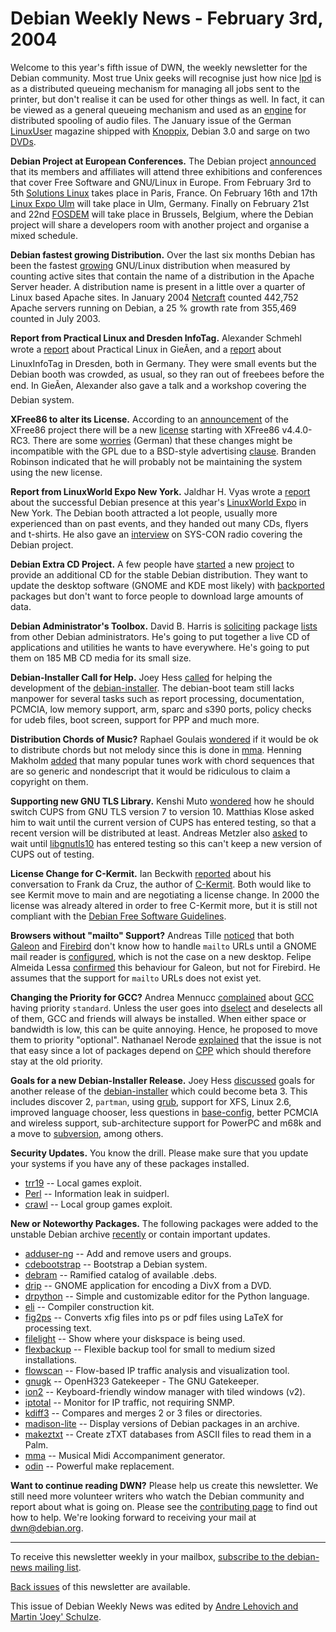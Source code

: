 
Debian Weekly News - February 3rd, 2004
=======================================


Welcome to this year's fifth issue of DWN, the weekly newsletter for the
Debian community. Most true Unix geeks will recognise just how nice [lpd](https://packages.debian.org/lprng) is as a distributed queueing
mechanism for managing all jobs sent to the printer, but don't realise it can
be used for other things as well. In fact, it can be viewed as a general
queueing mechanism and used as an [engine](http://patrick.wagstrom.net/weblog/archives/000128.html) for
distributed spooling of audio files. The January issue of the German [LinuxUser](http://www.linux-user.de/) magazine shipped with [Knoppix](http://www.knoppix.org/), Debian 3.0 and sarge on two [DVDs](http://www.linux-user.de/DVD/).


**Debian Project at European Conferences.** The Debian project
[announced](https://www.debian.org/News/2004/20040131) that its members and
affiliates will attend three exhibitions and conferences that cover Free
Software and GNU/Linux in Europe. From February 3rd to 5th [Solutions Linux](https://www.debian.org/events/2004/0203-solutionslinux) takes place
in Paris, France. On February 16th and 17th [Linux Expo Ulm](https://www.debian.org/events/2004/0216-linux-expo-ulm) will take
place in Ulm, Germany. Finally on February 21st and 22nd [FOSDEM](https://www.debian.org/events/2004/0221-fosdem) will take place in Brussels,
Belgium, where the Debian project will share a developers room with another
project and organise a mixed schedule.


**Debian fastest growing Distribution.** Over the last six
months Debian has been the fastest [growing](http://news.netcraft.com/archives/2004/01/28/debian_fastest_growing_linux_distribution.html) GNU/Linux distribution when measured by counting active sites that
contain the name of a distribution in the Apache Server header. A
distribution name is present in a little over a quarter of Linux based Apache
sites. In January 2004 [Netcraft](http://news.netcraft.com/)
counted 442,752 Apache servers running on Debian, a 25 % growth rate from
355,469 counted in July 2003.


**Report from Practical Linux and Dresden InfoTag.** Alexander
Schmehl wrote a [report](https://www.debian.org/events/2003/1011-plgiessen-report)
about Practical Linux in GieÃen, and a [report](https://www.debian.org/events/2003/1018-lit-dresden-report) about
LinuxInfoTag in Dresden, both in Germany. They were small events but the
Debian booth was crowded, as usual, so they ran out of freebees before the
end. In GieÃen, Alexander also gave a talk and a workshop covering the Debian
system.


**XFree86 to alter its License.** According to an [announcement](http://www.xfree86.org/pipermail/forum/2004-January/001892.html) of the XFree86 project there will be a new [license](http://www.xfree86.org/legal/licenses.html) starting with
XFree86 v4.4.0-RC3. There are some [worries](http://www.pro-linux.de/news/2004/6414.html) (German) that
these changes might be incompatible with the GPL due to a BSD-style
advertising [clause](https://www.gnu.org/philosophy/bsd).
Branden Robinson indicated that he will probably not be maintaining the
system using the new license.


**Report from LinuxWorld Expo New York.** Jaldhar H. Vyas
wrote a [report](https://www.debian.org/events/2004/0121-lwe-report) about the
successful Debian presence at this year's [LinuxWorld Expo](https://www.debian.org/events/2004/0121-lwe) in New York. The
Debian booth attracted a lot people, usually more experienced than on past
events, and they handed out many CDs, flyers and t-shirts. He also gave an [interview](http://www.linuxworld.com/story/40006.htm) on SYS-CON
radio covering the Debian project.


**Debian Extra CD Project.** A few people have [started](http://www.pro-linux.de/news/2004/6398.html) a new [project](http://debian-extra-cd-proj.homelinux.org/) to provide an
additional CD for the stable Debian distribution. They want to update the
desktop software (GNOME and KDE most likely) with [backported](http://www.backports.org/) packages but don't want to
force people to download large amounts of data.


**Debian Administrator's Toolbox.** David B. Harris is [soliciting](https://lists.debian.org/debian-devel-0401/msg01862.html)
package [lists](http://www.oftc.net/~dbharris/used-package-list.txt) from other Debian administrators. He's going to put together a live
CD of applications and utilities he wants to have everywhere. He's going to
put them on 185 MB CD media for its small size.


**Debian-Installer Call for Help.** Joey Hess [called](https://lists.debian.org/debian-devel-announce-0401/msg00015.html) for helping the development of the [debian-installer](https://www.debian.org/devel/debian-installer/). The debian-boot
team still lacks manpower for several tasks such as report processing,
documentation, PCMCIA, low memory support, arm, sparc and s390 ports, policy
checks for udeb files, boot screen, support for PPP and much more.


**Distribution Chords of Music?** Raphael Goulais [wondered](https://lists.debian.org/debian-legal-0401/msg00154.html) if
it would be ok to distribute chords but not melody since this is done in [mma](https://packages.debian.org/mma). Henning Makholm [added](https://lists.debian.org/debian-legal-0401/msg00152.html) that
many popular tunes work with chord sequences that are so generic and
nondescript that it would be ridiculous to claim a copyright on them.


**Supporting new GNU TLS Library.** Kenshi Muto [wondered](https://lists.debian.org/debian-devel-0401/msg01985.html)
how he should switch CUPS from GNU TLS version 7 to version 10. Matthias
Klose asked him to wait until the current version of CUPS has entered testing,
so that a recent version will be distributed at least. Andreas Metzler also
[asked](https://lists.debian.org/debian-devel-0401/msg01992.html) to
wait until [libgnutls10](https://packages.debian.org/libgnutls10)
has entered testing so this can't keep a new version of CUPS out of
testing.


**License Change for C-Kermit.** Ian Beckwith [reported](https://lists.debian.org/debian-legal-0401/msg00127.html)
about his conversation to Frank da Cruz, the author of [C-Kermit](https://packages.debian.org/ckermit). Both would like to
see Kermit move to main and are negotiating a license change. In 2000 the
license was already altered in order to free C-Kermit more, but it is still
not compliant with the [Debian
Free Software Guidelines](https://www.debian.org/social_contract#guidelines).


**Browsers without "mailto" Support?** Andreas Tille [noticed](https://lists.debian.org/debian-devel-0401/msg02016.html)
that both [Galeon](https://packages.debian.org/galeon) and [Firebird](https://packages.debian.org/mozilla-firebird) don't know how
to handle `mailto` URLs until a GNOME mail reader is [configured](https://lists.debian.org/debian-devel-0401/msg02058.html),
which is not the case on a new desktop. Felipe Almeida Lessa [confirmed](https://lists.debian.org/debian-devel-0401/msg02088.html)
this behaviour for Galeon, but not for Firebird. He assumes that the support
for `mailto` URLs does not exist yet.


**Changing the Priority for GCC?** Andrea Mennucc [complained](https://lists.debian.org/debian-devel-0401/msg02102.html)
about [GCC](https://packages.debian.org/gcc) having priority
`standard`. Unless the user goes into [dselect](https://packages.debian.org/dselect) and deselects all of
them, GCC and friends will always be installed. When either space or
bandwidth is low, this can be quite annoying. Hence, he proposed to move them
to priority "optional". Nathanael Nerode [explained](https://lists.debian.org/debian-devel-0401/msg02210.html)
that the issue is not that easy since a lot of packages depend on [CPP](https://packages.debian.org/cpp) which should therefore stay at
the old priority.


**Goals for a new Debian-Installer Release.** Joey Hess [discussed](https://lists.debian.org/debian-boot-0401/msg02610.html)
goals for another release of the [debian-installer](https://www.debian.org/devel/debian-installer/) which could become beta 3. This includes discover 2,
`partman`, using [grub](https://packages.debian.org/grub), support for XFS, Linux 2.6, improved language chooser, less
questions in [base-config](https://packages.debian.org/base-config),
better PCMCIA and wireless support,
sub-architecture support for PowerPC and m68k and a move to [subversion](https://packages.debian.org/subversion), among
others.


**Security Updates.** You know the drill. Please make sure
that you update your systems if you have any of these packages installed.


* [trr19](https://www.debian.org/security/2004/dsa-430) --
 Local games exploit.
* [Perl](https://www.debian.org/security/2004/dsa-431) --
 Information leak in suidperl.
* [crawl](https://www.debian.org/security/2004/dsa-432) --
 Local group games exploit.


**New or Noteworthy Packages.** The following packages were
added to the unstable Debian archive [recently](https://packages.debian.org/unstable/newpkg_main) or contain
important updates.


* [adduser-ng](https://packages.debian.org/unstable/admin/adduser-ng)
 -- Add and remove users and groups.
* [cdebootstrap](https://packages.debian.org/unstable/admin/cdebootstrap)
 -- Bootstrap a Debian system.
* [debram](https://packages.debian.org/unstable/admin/debram)
 -- Ramified catalog of available .debs.
* [drip](https://packages.debian.org/unstable/graphics/drip)
 -- GNOME application for encoding a DivX from a DVD.
* [drpython](https://packages.debian.org/unstable/devel/drpython)
 -- Simple and customizable editor for the Python language.
* [eli](https://packages.debian.org/unstable/devel/eli)
 -- Compiler construction kit.
* [fig2ps](https://packages.debian.org/unstable/tex/fig2ps)
 -- Converts xfig files into ps or pdf files using LaTeX for processing text.
* [filelight](https://packages.debian.org/unstable/kde/filelight)
 -- Show where your diskspace is being used.
* [flexbackup](https://packages.debian.org/unstable/admin/flexbackup)
 -- Flexible backup tool for small to medium sized installations.
* [flowscan](https://packages.debian.org/unstable/net/flowscan)
 -- Flow-based IP traffic analysis and visualization tool.
* [gnugk](https://packages.debian.org/unstable/comm/gnugk)
 -- OpenH323 Gatekeeper - The GNU Gatekeeper.
* [ion2](https://packages.debian.org/unstable/x11/ion2)
 -- Keyboard-friendly window manager with tiled windows (v2).
* [iptotal](https://packages.debian.org/unstable/admin/iptotal)
 -- Monitor for IP traffic, not requiring SNMP.
* [kdiff3](https://packages.debian.org/unstable/kde/kdiff3)
 -- Compares and merges 2 or 3 files or directories.
* [madison-lite](https://packages.debian.org/unstable/admin/madison-lite)
 -- Display versions of Debian packages in an archive.
* [makeztxt](https://packages.debian.org/unstable/otherosfs/makeztxt)
 -- Create zTXT databases from ASCII files to read them in a Palm.
* [mma](https://packages.debian.org/unstable/sound/mma)
 -- Musical Midi Accompaniment generator.
* [odin](https://packages.debian.org/unstable/devel/odin)
 -- Powerful make replacement.


**Want to continue reading DWN?** Please help us create this
newsletter. We still need more volunteer writers who watch the Debian
community and report about what is going on. Please see the [contributing page](https://www.debian.org/News/weekly/contributing) to find out how
to help. We're looking forward to receiving your mail at [dwn@debian.org](mailto:dwn@debian.org).




---



 To receive this newsletter weekly in your mailbox, [subscribe to the debian-news mailing list](https://lists.debian.org/debian-news/).



[Back issues](https://www.debian.org/News/weekly/) of this newsletter are available.



This issue of Debian Weekly News was edited by [Andre Lehovich and Martin 'Joey' Schulze](mailto:dwn@debian.org).




